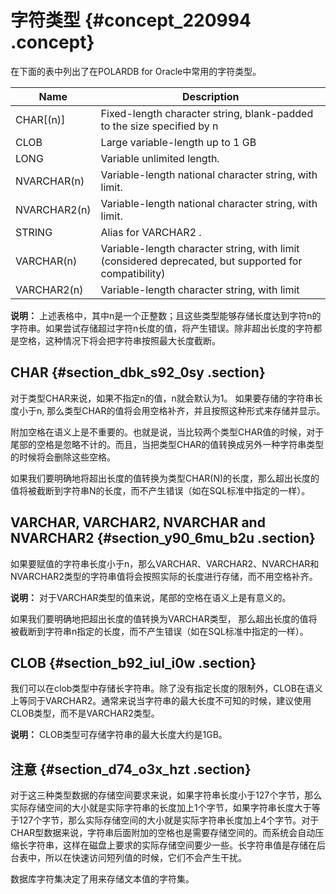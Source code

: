 # 字符类型 {#concept_220994 .concept}

在下面的表中列出了在POLARDB for Oracle中常用的字符类型。

|Name|Description|
|----|-----------|
|CHAR\[\(n\)\]|Fixed-length character string, blank-padded to the size specified by n|
|CLOB|Large variable-length up to 1 GB|
|LONG|Variable unlimited length.|
|NVARCHAR\(n\)|Variable-length national character string, with limit.|
|NVARCHAR2\(n\)|Variable-length national character string, with limit.|
|STRING|Alias for VARCHAR2 .|
|VARCHAR\(n\)|Variable-length character string, with limit \(considered deprecated, but supported for compatibility\)|
|VARCHAR2\(n\)|Variable-length character string, with limit|

**说明：** 上述表格中，其中n是一个正整数；且这些类型能够存储长度达到字符n的字符串。如果尝试存储超过字符n长度的值，将产生错误。除非超出长度的字符都是空格，这种情况下将会把字符串按照最大长度截断。

## CHAR {#section_dbk_s92_0sy .section}

对于类型CHAR来说，如果不指定n的值，n就会默认为1。 如果要存储的字符串长度小于n, 那么类型CHAR的值将会用空格补齐，并且按照这种形式来存储并显示。

附加空格在语义上是不重要的。也就是说，当比较两个类型CHAR值的时候，对于尾部的空格是忽略不计的。而且，当把类型CHAR的值转换成另外一种字符串类型的时候将会删除这些空格。

如果我们要明确地将超出长度的值转换为类型CHAR\(N\)的长度，那么超出长度的值将被截断到字符串N的长度，而不产生错误（如在SQL标准中指定的一样）。

## VARCHAR, VARCHAR2, NVARCHAR and NVARCHAR2 {#section_y90_6mu_b2u .section}

如果要赋值的字符串长度小于n，那么VARCHAR、VARCHAR2、NVARCHAR和NVARCHAR2类型的字符串值将会按照实际的长度进行存储，而不用空格补齐。

**说明：** 对于VARCHAR类型的值来说，尾部的空格在语义上是有意义的。

如果我们要明确地把超出长度的值转换为VARCHAR类型， 那么超出长度的值将被截断到字符串n指定的长度，而不产生错误（如在SQL标准中指定的一样）。

## CLOB {#section_b92_iul_i0w .section}

我们可以在clob类型中存储长字符串。除了没有指定长度的限制外，CLOB在语义上等同于VARCHAR2。通常来说当字符串的最大长度不可知的时候，建议使用CLOB类型，而不是VARCHAR2类型。

**说明：** CLOB类型可存储字符串的最大长度大约是1GB。

## 注意 {#section_d74_o3x_hzt .section}

对于这三种类型数据的存储空间要求来说，如果字符串长度小于127个字节，那么实际存储空间的大小就是实际字符串的长度加上1个字节，如果字符串长度大于等于127个字节，那么实际存储空间的大小就是实际字符串长度加上4个字节。对于CHAR型数据来说，字符串后面附加的空格也是需要存储空间的。而系统会自动压缩长字符串，这样在磁盘上要求的实际存储空间要少一些。长字符串值是存储在后台表中，所以在快速访问短列值的时候，它们不会产生干扰。

数据库字符集决定了用来存储文本值的字符集。

